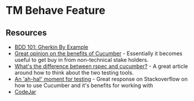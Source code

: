 # TM Behave Feature

## Resources

- [BDD 101: Gherkin By Example](https://automationpanda.com/2017/01/27/bdd-101-gherkin-by-example/)
- [Great opinion on the benefits of Cucumber](https://www.reddit.com/r/ruby/comments/w1knu5/comment/ign2ig6/?utm_source=share&utm_medium=web3x&utm_name=web3xcss&utm_term=1&utm_content=share_button) - Essentially it becomes useful to get buy in from non-technical stake holders.
- [What's the difference between rspec and cucumber?](https://stackoverflow.com/a/11762741) - A great article around how to think about the two testing tools.
- [An 'ah-ha!' moment for testing](https://softwareengineering.stackexchange.com/a/111016) - Great response on Stackoverflow on how to use Cucumber and it's benefits for working with 
- [CodeJar](https://www.npmjs.com/package/codejar/v/3.2.1)
